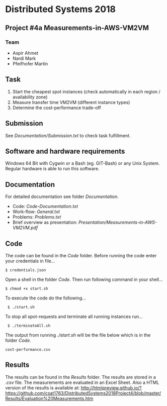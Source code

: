 # Distributed Systems 2018
## Project #4a Measurements-in-AWS-VM2VM

### Team

- Aspir Ahmet
- Nardi Mark
- Pfeifhofer Martin

## Task

1. Start the cheapest spot instances (check automatically in each region / availability zone)
2. Measure transfer time VM2VM (different instance types)
3. Determine the cost-performance trade-off

## Submission
See *Documentation/Submission.txt* to check task fulfillment.

## Software and hardware requirements
Windows 64 Bit with Cygwin or a Bash (eg. GIT-Bash) or any Unix System.
Regular hardware is able to run this software.

## Documentation
For detailed documentation see folder *Documentation*.
* Code: *Code-Documentation.txt*
* Work-flow: *General.txt*
* Problems: *Problems.txt*
* Brief overview as presentation: *Presentation/Measurements-in-AWS-VM2VM.pdf*

## Code
The code can be found in the *Code* folder.
Before running the code enter your credentials in file...

	$ credentials.json
	
Open a shell in the folder *Code*. 
Then run following command in your shell...

	$ chmod +x start.sh

To execute the code do the following...

     $ ./start.sh
	 	 
To stop all spot-requests and terminate all running instances run...
	 
	 $ ./terminateAll.sh

The output from running *./start.sh* will be the file below which is in the folder *Code*.

	cost-performance.csv

## Results

The results can be found in the *Results* folder. The results are stored in a *.csv* file. The measurements are evaluated in an Excel Sheet.
Also a HTML version of the results is available at: http://htmlpreview.github.io/?https://github.com/csat1763/DistributedSystems2018Project4/blob/master/Results/Evaluation%20Measurements.htm